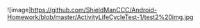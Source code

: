![image]https://github.com/ShieldManCCC/Android-Homework/blob/master/ActivityLifeCycleTest-1/test2%20img.jpg

